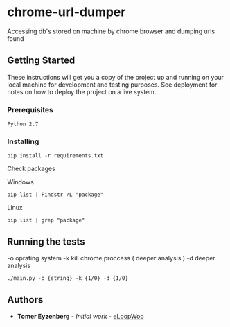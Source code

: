 # chrome-url-dumper

Accessing db's stored on machine by chrome browser and dumping urls found 

## Getting Started

These instructions will get you a copy of the project up and running on your local machine for development and testing purposes. See deployment for notes on how to deploy the project on a live system.

### Prerequisites

```
Python 2.7
```

### Installing

```
pip install -r requirements.txt
```

Check packages


Windows
```
pip list | Findstr /L "package"
```

Linux
```
pip list | grep "package"
```

## Running the tests

-o oprating system
-k kill chrome proccess ( deeper analysis )
-d deeper analysis
```
./main.py -o {string} -k {1/0} -d {1/0}
```

## Authors

* **Tomer Eyzenberg** - *Initial work* - [eLoopWoo](https://github.com/eLoopWoo)

